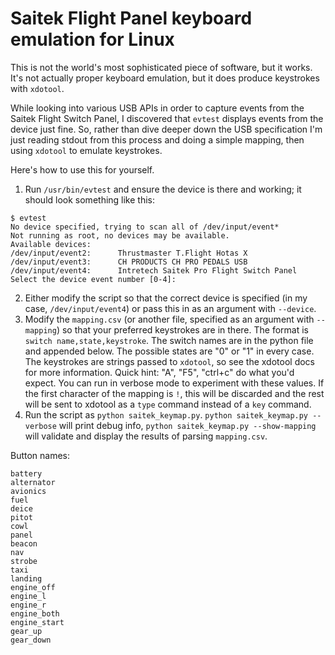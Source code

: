 # Saitek Flight Panel keyboard emulation for Linux

This is not the world's most sophisticated piece of software, but it works. It's not actually proper keyboard emulation, but it does produce keystrokes with `xdotool`. 

While looking into various USB APIs in order to capture events from the Saitek Flight Switch Panel, I discovered that `evtest` displays events from the device just fine. So, rather than dive deeper down the USB specification I'm just reading stdout from this process and doing a simple mapping, then using `xdotool` to emulate keystrokes. 

Here's how to use this for yourself.

1. Run `/usr/bin/evtest` and ensure the device is there and working; it should look something like this:

```
$ evtest
No device specified, trying to scan all of /dev/input/event*
Not running as root, no devices may be available.
Available devices:
/dev/input/event2:      Thrustmaster T.Flight Hotas X
/dev/input/event3:      CH PRODUCTS CH PRO PEDALS USB 
/dev/input/event4:      Intretech Saitek Pro Flight Switch Panel
Select the device event number [0-4]: 
```
2. Either modify the script so that the correct device is specified (in my case, `/dev/input/event4`) or pass this in as an argument with `--device`.
3. Modify the `mapping.csv` (or another file, specified as an argument with `--mapping`) so that your preferred keystrokes are in there. The format is `switch name,state,keystroke`. The switch names are in the python file and appended below. The possible states are "0" or "1" in every case. The keystrokes are strings passed to `xdotool`, so see the xdotool docs for more information. Quick hint: "A", "F5", "ctrl+c" do what you'd expect. You can run in verbose mode to experiment with these values. If the first character of the mapping is `!`, this will be discarded and the rest will be sent to xdotool as a `type` command instead of a `key` command.
4. Run the script as `python saitek_keymap.py`. `python saitek_keymap.py --verbose` will print debug info, `python saitek_keymap.py --show-mapping` will validate and display the results of parsing `mapping.csv`.

Button names:
```
battery
alternator
avionics
fuel
deice
pitot
cowl
panel
beacon
nav
strobe
taxi
landing
engine_off
engine_l
engine_r
engine_both
engine_start
gear_up
gear_down
```
